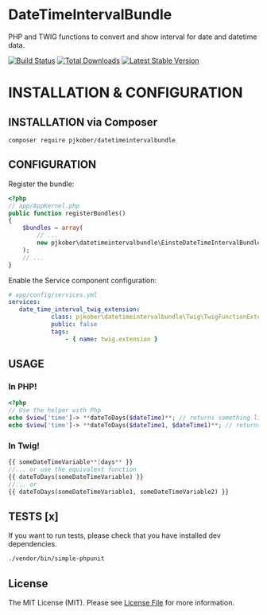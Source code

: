 # DateTimeIntervalBundle
PHP and TWIG functions to convert and show interval for date and datetime data.

[![Build Status](https://travis-ci.org/PJKober/DateTimeIntervalBundle.svg?branch=master)](https://travis-ci.org/PJKober/DateTimeIntervalBundle)
[![Total Downloads](https://poser.pugx.org/PJKober/DateTimeIntervalBundle/downloads.svg)](https://packagist.org/packages/PJKober/DateTimeIntervalBundle) 
[![Latest Stable Version](https://poser.pugx.org/PJKober/DateTimeIntervalBundle/v/stable.svg)](https://packagist.org/packages/PJKober/DateTimeIntervalBundle)


# INSTALLATION & CONFIGURATION

## INSTALLATION via Composer
```
composer require pjkober/datetimeintervalbundle
```
	
## CONFIGURATION

Register the bundle:

```php
<?php
// app/AppKernel.php
public function registerBundles()
{
    $bundles = array(
        // ...
        new pjkober\datetimeintervalbundle\EinsteDateTimeIntervalBundle(),
    );
    // ...
}
```

Enable the Service component configuration:

```yaml
# app/config/services.yml
services:
   date_time_interval_twig_extension:
            class: pjkober\datetimeintervalbundle\Twig\TwigFunctionExtension
            public: false
            tags:
                - { name: twig.extension }

```


## USAGE

### In PHP!

```php
<?php
// Use the helper with Php
echo $view['time']-> **dateToDays($dateTime)**; // returns something like "10", count interval between $dateTime and now
echo $view['time']-> **dateToDays($dateTime1, $dateTime1)**; // returns something like "10", count interval between $dateTime1 and  $dateTime2
```


### In Twig!

``` php
{{ someDateTimeVariable**|days** }}
//... or use the equivalent function
{{ dateToDays(someDateTimeVariable) }}
//... or
{{ dateToDays(someDateTimeVariable1, someDateTimeVariable2) }}
```

## TESTS [x]

If you want to run tests, please check that you have installed dev dependencies.

```bash
./vendor/bin/simple-phpunit
```
## License

The MIT License (MIT). Please see [License File](./LICENSE) for more information.

